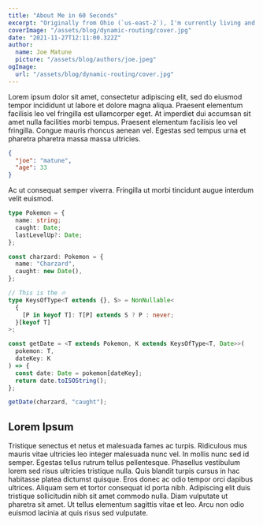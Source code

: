 ```yaml
---
title: "About Me in 60 Seconds"
excerpt: "Originally from Ohio (`us-east-2`), I'm currently living and working in sunny Cape Town South Africa (`af-south-1`). There's quite a story behind that move, but I'll save it for another day. I love working in software and sharing that passion with others."
coverImage: "/assets/blog/dynamic-routing/cover.jpg"
date: "2021-11-27T12:11:00.322Z"
author:
  name: Joe Matune
  picture: "/assets/blog/authors/joe.jpeg"
ogImage:
  url: "/assets/blog/dynamic-routing/cover.jpg"
---
```


Lorem ipsum dolor sit amet, consectetur adipiscing elit, sed do eiusmod tempor incididunt ut labore et dolore magna aliqua. Praesent elementum facilisis leo vel fringilla est ullamcorper eget. At imperdiet dui accumsan sit amet nulla facilities morbi tempus. Praesent elementum facilisis leo vel fringilla. Congue mauris rhoncus aenean vel. Egestas sed tempus urna et pharetra pharetra massa massa ultricies.

```json
{
  "joe": "matune",
  "age": 33
}
```

Ac ut consequat semper viverra. Fringilla ut morbi tincidunt augue interdum velit euismod.

```typescript
type Pokemon = {
  name: string;
  caught: Date;
  lastLevelUp?: Date;
};

const charzard: Pokemon = {
  name: "Charzard",
  caught: new Date(),
};

// This is the 🔥
type KeysOfType<T extends {}, S> = NonNullable<
  {
    [P in keyof T]: T[P] extends S ? P : never;
  }[keyof T]
>;

const getDate = <T extends Pokemon, K extends KeysOfType<T, Date>>(
  pokemon: T,
  dateKey: K
) => {
  const date: Date = pokemon[dateKey];
  return date.toISOString();
};

getDate(charzard, "caught");
```

## Lorem Ipsum

Tristique senectus et netus et malesuada fames ac turpis. Ridiculous mus mauris vitae ultricies leo integer malesuada nunc vel. In mollis nunc sed id semper. Egestas tellus rutrum tellus pellentesque. Phasellus vestibulum lorem sed risus ultricies tristique nulla. Quis blandit turpis cursus in hac habitasse platea dictumst quisque. Eros donec ac odio tempor orci dapibus ultrices. Aliquam sem et tortor consequat id porta nibh. Adipiscing elit duis tristique sollicitudin nibh sit amet commodo nulla. Diam vulputate ut pharetra sit amet. Ut tellus elementum sagittis vitae et leo. Arcu non odio euismod lacinia at quis risus sed vulputate.
